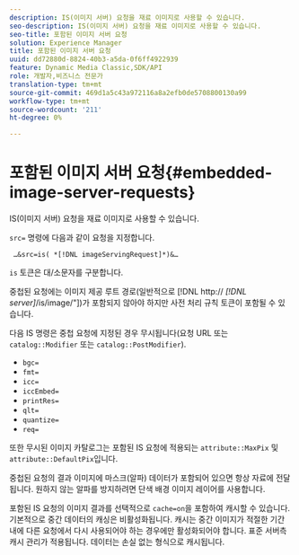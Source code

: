 ```yaml
---
description: IS(이미지 서버) 요청을 재료 이미지로 사용할 수 있습니다.
seo-description: IS(이미지 서버) 요청을 재료 이미지로 사용할 수 있습니다.
seo-title: 포함된 이미지 서버 요청
solution: Experience Manager
title: 포함된 이미지 서버 요청
uuid: dd72880d-8824-40b3-a5da-0f6ff4922939
feature: Dynamic Media Classic,SDK/API
role: 개발자,비즈니스 전문가
translation-type: tm+mt
source-git-commit: 469d1a5c43a972116a8a2efb0de5708800130a99
workflow-type: tm+mt
source-wordcount: '211'
ht-degree: 0%

---
```



# 포함된 이미지 서버 요청{#embedded-image-server-requests}

IS(이미지 서버) 요청을 재료 이미지로 사용할 수 있습니다.

`src=` 명령에 다음과 같이 요청을 지정합니다.

` …&src=is( *[!DNL imageServingRequest]*)&…`

`is` 토큰은 대/소문자를 구분합니다.

중첩된 요청에는 이미지 제공 루트 경로(일반적으로 [!DNL http:// *[!DNL server]*/is/image/&quot;])가 포함되지 않아야 하지만 사전 처리 규칙 토큰이 포함될 수 있습니다.

다음 IS 명령은 중첩 요청에 지정된 경우 무시됩니다(요청 URL 또는 `catalog::Modifier` 또는 `catalog::PostModifier`).

* `bgc=`
* `fmt=`
* `icc=`
* `iccEmbed=`
* `printRes=`
* `qlt=`
* `quantize=`
* `req=`

또한 무시된 이미지 카탈로그는 포함된 IS 요청에 적용되는 `attribute::MaxPix` 및 `attribute::DefaultPix`입니다.

중첩된 요청의 결과 이미지에 마스크(알파) 데이터가 포함되어 있으면 항상 자료에 전달됩니다. 원하지 않는 알파를 방지하려면 단색 배경 이미지 레이어를 사용합니다.

포함된 IS 요청의 이미지 결과를 선택적으로 `cache=on`을 포함하여 캐시할 수 있습니다. 기본적으로 중간 데이터의 캐싱은 비활성화됩니다. 캐시는 중간 이미지가 적절한 기간 내에 다른 요청에서 다시 사용되어야 하는 경우에만 활성화되어야 합니다. 표준 서버측 캐시 관리가 적용됩니다. 데이터는 손실 없는 형식으로 캐시됩니다.
